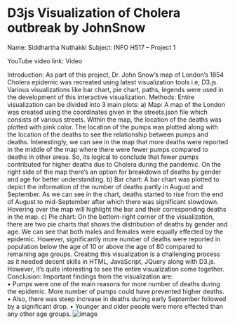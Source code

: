 # D3js Visualization of Cholera outbreak by JohnSnow

Name: Siddhartha Nuthakki
Subject: INFO H517 – Project 1

YouTube video link: Video

Introduction:
As part of this project, Dr. John Snow’s map of London’s 1854 Cholera epidemic was recreated using latest visualization tools i.e, D3.js. Various visualizations like bar chart, pie chart, paths, legends were used in the development of this interactive visualization. 
Methods:
Entire visualization can be divided into 3 main plots:
a)	Map: A map of the London was created using the coordinates given in the streets.json file which consists of various streets. Within the map, the location of the deaths was plotted with pink color. The location of the pumps was plotted along with the location of the deaths to see the relationship between pumps and deaths. Interestingly, we can see in the map that more deaths were reported in the middle of the map where there were fewer pumps compared to deaths in other areas. So, its logical to conclude that fewer pumps contributed for higher deaths due to Cholera during the pandemic. On the right side of the map there’s an option for breakdown of deaths by gender and age for better understanding. 
b)	Bar chart: A bar chart was plotted to depict the information of the number of deaths partly in August and September. As we can see in the chart, deaths started to rise from the end of August to mid-September after which there was significant slowdown. Hovering over the map will highlight the bar and their corresponding deaths in the map. 
c)	Pie chart: On the bottom-right corner of the visualization, there are two pie charts that shows the distribution of deaths by gender and age. We can see that both males and females were equally effected by the epidemic. However, significantly more number of deaths were reported in population below the age of 10 or above the age of 80 compared to remaining age groups. 
Creating this visualization is a challenging process as it needed decent skills in HTML, JavaScript, JQuery along with D3.js. However, it’s quite interesting to see the entire visualization come together. 
Conclusion: 
Important findings from the visualization are:  
•	Pumps were one of the main reasons for more number of deaths during the epidemic. More number of pumps could have prevented higher deaths. 
•	Also, there was steep increase in deaths during early September followed by a significant drop. 
•	Younger and older people were more effected than any other age groups. 
![image](https://user-images.githubusercontent.com/32054240/139637721-291be88a-d9b5-4d46-bdba-c2249c8d55ce.png)
